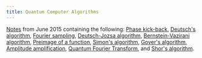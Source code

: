```yaml
---
title: Quantum Computer Algorithms
---
```


[Notes](https://ipfs.io/ipfs/QmctoycyfhWTrDy4c4jZeyLcRmmutFii5H5RLGk7pMbDoS)
from June 2015 containing the following:
[Phase kick-back](https://ipfs.io/ipfs/QmP44FjtNGGS5zvoyhxveNSJshvSobKrfQdEcxRLurqaon),
[Deutsch's algorithm](https://ipfs.io/ipfs/Qma3KPLTHexwfstuK9cWaR5f9EfJcw5z7Se4Pi3Qs8sHfF),
[Fourier sampling](https://ipfs.io/ipfs/QmQdQ4cit6t32D7AmFhZzF2wLtkmVv5qTBDVt1N5XXhSwc),
[Deutsch-Jozsa algorithm](https://ipfs.io/ipfs/QmSQGPw7VKiyFMZiN5Abirg291wquS2oxVu7jbQc1BMbgu),
[Bernstein-Vazirani algorithm](https://ipfs.io/ipfs/QmSRDLPx9bgswjP23VQSACwvBd4QgDo1DyL3dGu5Bjv1HD),
[Preimage of a function](https://ipfs.io/ipfs/Qmcy9a2aLNS2dvfXRaTJ6LBxY9RfJiDAGP9UNtGshbCeAk),
[Simon's algorithm](https://ipfs.io/ipfs/Qma7ysFrm5SxVwELzy9eNcLKGh1DogY1sLotpXmdu87GeS),
[Gover's algorithm](https://ipfs.io/ipfs/QmeyDeUgwYZJEC4dHYz3rEVDJHwSoA84HoaQpFjRTzjS8v),
[Amplitude amplification](https://ipfs.io/ipfs/QmR3fConAUYAnqFqfv9meKW9NkrmJsBsDwjEJMazGrr1U5),
[Quantum Fourier Transform](https://ipfs.io/ipfs/QmRcrn1hjpex3H6vSAhpAuTNyuXVkpz4gKV6heHgdNCenh),
and
[Shor's algorithm](https://ipfs.io/ipfs/QmdK1mNmR3ASVShWM2jSxhDzm1aRD4mVofvvmK8f3HH1Em).
